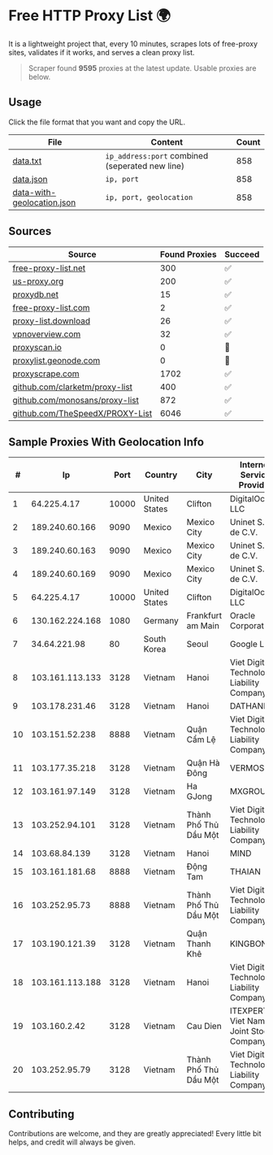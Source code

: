 
# Free HTTP Proxy List 🌍

It is a lightweight project that, every 10 minutes, scrapes lots of free-proxy sites, validates if it works, and serves a clean proxy list.


> Scraper found **9595** proxies at the latest update. Usable proxies are below.

## Usage

Click the file format that you want and copy the URL.


|File|Content|Count|
|----|-------|-----|
|[data.txt](https://raw.githubusercontent.com/themiralay/Proxy-List-World/master/data.txt)|`ip_address:port` combined (seperated new line)|858|
|[data.json](https://raw.githubusercontent.com/themiralay/Proxy-List-World/master/data.json)|`ip, port`|858|
|[data-with-geolocation.json](https://raw.githubusercontent.com/themiralay/Proxy-List-World/master/data-with-geolocation.json)|`ip, port, geolocation`|858|

## Sources

|Source|Found Proxies|Succeed|
|------|-------------|-------|
|[free-proxy-list.net](https://free-proxy-list.net)|300|✅|
|[us-proxy.org](https://www.us-proxy.org)|200|✅|
|[proxydb.net](http://proxydb.net)|15|✅|
|[free-proxy-list.com](https://free-proxy-list.com/?page=&port=&type%5B%5D=http&type%5B%5D=https&up_time=0&search=Search)|2|✅|
|[proxy-list.download](https://www.proxy-list.download/HTTP)|26|✅|
|[vpnoverview.com](https://vpnoverview.com/privacy/anonymous-browsing/free-proxy-servers)|32|✅|
|[proxyscan.io](https://www.proxyscan.io)|0|🚫|
|[proxylist.geonode.com](https://proxylist.geonode.com/api/proxy-list?limit=300&page=1&sort_by=lastChecked&sort_type=desc&protocols=http,https)|0|🚫|
|[proxyscrape.com](https://api.proxyscrape.com/v2/?request=displayproxies&protocol=http&timeout=10000&country=all&ssl=all&anonymity=all)|1702|✅|
|[github.com/clarketm/proxy-list](https://raw.githubusercontent.com/clarketm/proxy-list/master/proxy-list-raw.txt)|400|✅|
|[github.com/monosans/proxy-list](https://raw.githubusercontent.com/monosans/proxy-list/main/proxies/http.txt)|872|✅|
|[github.com/TheSpeedX/PROXY-List](https://raw.githubusercontent.com/TheSpeedX/PROXY-List/master/http.txt)|6046|✅|


## Sample Proxies With Geolocation Info

|#|Ip|Port|Country|City|Internet Service Provider|
|-|--|----|-------|----|-------------------------|
|1|64.225.4.17|10000|United States|Clifton|DigitalOcean, LLC|
|2|189.240.60.166|9090|Mexico|Mexico City|Uninet S.A. de C.V.|
|3|189.240.60.163|9090|Mexico|Mexico City|Uninet S.A. de C.V.|
|4|189.240.60.169|9090|Mexico|Mexico City|Uninet S.A. de C.V.|
|5|64.225.4.17|10000|United States|Clifton|DigitalOcean, LLC|
|6|130.162.224.168|1080|Germany|Frankfurt am Main|Oracle Corporation|
|7|34.64.221.98|80|South Korea|Seoul|Google LLC|
|8|103.161.113.133|3128|Vietnam|Hanoi|Viet Digital Technology Liability Company|
|9|103.178.231.46|3128|Vietnam|Hanoi|DATHANH|
|10|103.151.52.238|8888|Vietnam|Quận Cẩm Lệ|Viet Digital Technology Liability Company|
|11|103.177.35.218|3128|Vietnam|Quận Hà Đông|VERMOS|
|12|103.161.97.149|3128|Vietnam|Ha GJong|MXGROUP|
|13|103.252.94.101|3128|Vietnam|Thành Phố Thủ Dầu Một|Viet Digital Technology Liability Company|
|14|103.68.84.139|3128|Vietnam|Hanoi|MIND|
|15|103.161.181.68|8888|Vietnam|Động Tam|THAIAN|
|16|103.252.95.73|8888|Vietnam|Thành Phố Thủ Dầu Một|Viet Digital Technology Liability Company|
|17|103.190.121.39|3128|Vietnam|Quận Thanh Khê|KINGBOND|
|18|103.161.113.188|3128|Vietnam|Hanoi|Viet Digital Technology Liability Company|
|19|103.160.2.42|3128|Vietnam|Cau Dien|ITEXPERT Viet Nam Joint Stock Company|
|20|103.252.95.79|3128|Vietnam|Thành Phố Thủ Dầu Một|Viet Digital Technology Liability Company|



## Contributing

Contributions are welcome, and they are greatly appreciated! Every
little bit helps, and credit will always be given.

